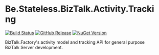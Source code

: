 ﻿# Be.Stateless.BizTalk.Activity.Tracking

[![Build Status](https://dev.azure.com/icraftsoftware/be.stateless/_apis/build/status/Be.Stateless.BizTalk.Activity.Tracking%20Manual%20Release?branchName=master)](https://dev.azure.com/icraftsoftware/be.stateless/_build/latest?definitionId=666&branchName=master)
[![GitHub Release](https://img.shields.io/github/v/release/icraftsoftware/Be.Stateless.BizTalk.Activity.Tracking)](https://github.com/icraftsoftware/Be.Stateless.BizTalk.Activity.Tracking/releases/latest)
[![NuGet Version](https://img.shields.io/nuget/v/Be.Stateless.BizTalk.Activity.Tracking.svg?style=flat)](https://www.nuget.org/packages/Be.Stateless.BizTalk.Activity.Tracking/)

BizTalk.Factory's activity model and tracking API for general purpose BizTalk Server development.
